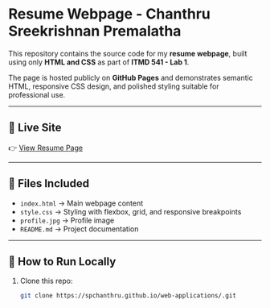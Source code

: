 # Resume Webpage - Chanthru Sreekrishnan Premalatha

This repository contains the source code for my **resume webpage**, built using only **HTML and CSS** as part of **ITMD 541 - Lab 1**.  

The page is hosted publicly on **GitHub Pages** and demonstrates semantic HTML, responsive CSS design, and polished styling suitable for professional use.

---

## 🔗 Live Site
👉 [View Resume Page](https://spchanthru.github.io/web-applications/)

---

## 📂 Files Included
- `index.html` → Main webpage content 
- `style.css` → Styling with flexbox, grid, and responsive breakpoints
- `profile.jpg` → Profile image 
- `README.md` → Project documentation

---

## 📖 How to Run Locally
1. Clone this repo:
   ```bash
   git clone https://spchanthru.github.io/web-applications/.git